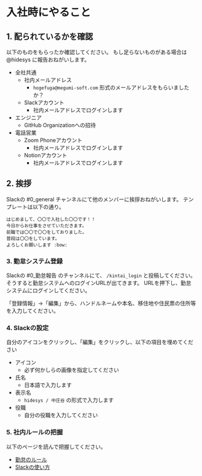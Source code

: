 # 入社時にやること

## 1. 配られているかを確認

以下のものをもらったか確認してください。
もし足らないものがある場合は @hidesys に報告おねがいします。

- 全社共通
  - 社内メールアドレス
    - `hogefuga@megumi-soft.com` 形式のメールアドレスをもらいましたか？
  - Slackアカウント
    - 社内メールアドレスでログインします
- エンジニア
  - GitHub Organizationへの招待
- 電話営業
  - Zoom Phoneアカウント
    - 社内メールアドレスでログインします
  - Notionアカウント
    - 社内メールアドレスでログインします

## 2. 挨拶

Slackの #0_general チャンネルにて他のメンバーに挨拶おねがいします。
テンプレートは以下の通り。

```
はじめまして、〇〇で入社した〇〇です！！
今日からお仕事をさせていただきます。
前職では〇〇で〇〇をしておりました。
普段は〇〇をしています。
よろしくお願いします :bow:
```

### 3. 勤怠システム登録

Slackの #0_勤怠報告 のチャンネルにて、 `/kintai_login` と投稿してください。
そうすると勤怠システムへのログインURLが出てきます。
URLを押下し、勤怠システムにログインしてください。

「登録情報」→「編集」から、ハンドルネームや本名、移住地や住民票の住所等を入力してください。

### 4. Slackの設定

自分のアイコンをクリックし、「編集」をクリックし、以下の項目を埋めてください

- アイコン
  - 必ず何かしらの画像を指定してください
- 氏名
  - 日本語で入力します
- 表示名
  - `hidesys / 中庄谷` の形式で入力します
- 役職
  - 自分の役職を入力してください

### 5. 社内ルールの把握

以下のページを読んで把握してください。

- [勤怠のルール](kintai.md)
- [Slackの使い方](slack.md)
